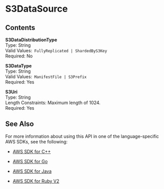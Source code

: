 # S3DataSource<a name="API_hpo_S3DataSource"></a>

## Contents<a name="API_hpo_S3DataSource_Contents"></a>

 **S3DataDistributionType**   
Type: String  
Valid Values:` FullyReplicated | ShardedByS3Key`   
Required: No

 **S3DataType**   
Type: String  
Valid Values:` ManifestFile | S3Prefix`   
Required: Yes

 **S3Uri**   
Type: String  
Length Constraints: Maximum length of 1024\.  
Required: Yes

## See Also<a name="API_hpo_S3DataSource_SeeAlso"></a>

For more information about using this API in one of the language\-specific AWS SDKs, see the following:

+  [AWS SDK for C\+\+](http://docs.aws.amazon.com/goto/SdkForCpp/sagemakerhpo-2017-11-08/S3DataSource) 

+  [AWS SDK for Go](http://docs.aws.amazon.com/goto/SdkForGoV1/sagemakerhpo-2017-11-08/S3DataSource) 

+  [AWS SDK for Java](http://docs.aws.amazon.com/goto/SdkForJava/sagemakerhpo-2017-11-08/S3DataSource) 

+  [AWS SDK for Ruby V2](http://docs.aws.amazon.com/goto/SdkForRubyV2/sagemakerhpo-2017-11-08/S3DataSource) 